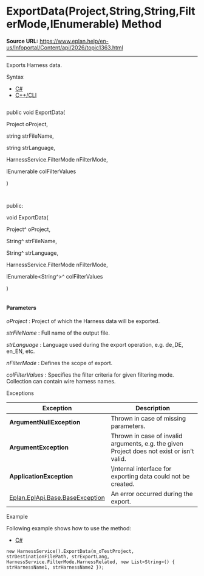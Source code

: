 # ExportData(Project,String,String,FilterMode,IEnumerable<String>) Method

**Source URL:** https://www.eplan.help/en-us/Infoportal/Content/api/2026/topic1363.html

---

Exports Harness data.

Syntax

- [C#](#i-syntax-CS)
- [C++/CLI](#i-syntax-CPP2005)

```
```
public void ExportData( 

   Project oProject,

   string strFileName,

   string strLanguage,

   HarnessService.FilterMode nFilterMode,

   IEnumerable<string> colFilterValues

)
```
```

```
```
public:

void ExportData( 

   Project^ oProject,

   String^ strFileName,

   String^ strLanguage,

   HarnessService.FilterMode nFilterMode,

   IEnumerable<String^>^ colFilterValues

)
```
```

#### Parameters

*oProject*
:   Project of which the Harness data will be exported.

*strFileName*
:   Full name of the output file.

*strLanguage*
:   Language used during the export operation, e.g. de\_DE, en\_EN, etc.

*nFilterMode*
:   Defines the scope of export.

*colFilterValues*
:   Specifies the filter criteria for given filtering mode. Collection can contain wire harness names.

Exceptions

| Exception | Description |
| --- | --- |
| **ArgumentNullException** | Thrown in case of missing parameters. |
| **ArgumentException** | Thrown in case of invalid arguments, e.g. the given Project does not exist or isn't valid. |
| **ApplicationException** | \Internal interface for exporting data could not be created. |
| [Eplan.EplApi.Base.BaseException](Eplan.EplApi.Baseu~Eplan.EplApi.Base.BaseException.html) | An error occurred during the export. |

Example

Following example shows how to use the method:

- [C#](#i-tab-content-9d338e3f-4814-46e2-8f29-dd444fac5983)

```
new HarnessService().ExportData(m_oTestProject, strDestinationFilePath, strExportLang, HarnessService.FilterMode.HarnessRelated, new List<String>() { strHarnessName1, strHarnessName2 });



```
